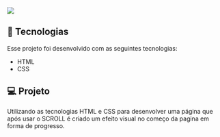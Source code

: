 <img src="./demo.gif">

## 🚀 Tecnologias

Esse projeto foi desenvolvido com as seguintes tecnologias:

- HTML
- CSS

## 💻 Projeto

Utilizando as tecnologias HTML e CSS para desenvolver uma página que após usar o SCROLL é criado um efeito visual no começo da pagina em forma de progresso.
